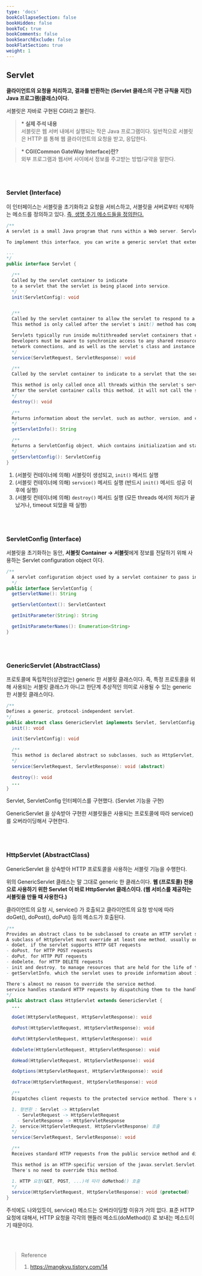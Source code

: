 ```yaml
---
type: 'docs'
bookCollapseSection: false
bookHidden: false
bookToC: true
bookComments: false
bookSearchExclude: false
bookFlatSection: true
weight: 1
---
```


## Servlet

**클라이언트의 요청을 처리하고, 결과를 반환하는 (Servlet 클래스의 구현 규칙을 지킨) Java 프로그램(클래스)이다.**

서블릿은 자바로 구현된 CGI라고 불린다.

> **\* 실제 주석 내용**<br>
> 서블릿은 웹 서버 내에서 실행되는 작은 Java 프로그램이다.
> 일반적으로 서블릿은 HTTP 를 통해 웹 클라이언트의 요청을 받고, 응답한다.

> **\* CGI(Common GateWay Interface)란?**<br>
외부 프로그램과 웹서버 사이에서 정보를 주고받는 방법/규약을 말한다.

<br><br>

### Servlet (Interface)

이 인터페이스는 서블릿을 초기화하고 요청을 서비스하고, 서블릿을 서버로부터 삭제하는 메소드를 정의하고 있다. <u>즉, 생명 주기 메소드들을 정의한다.</u>

```java
/**
A servlet is a small Java program that runs within a Web server. Servlets receive and respond to requests from Web clients, usually across HTTP, the HyperText Transfer Protocol.

To implement this interface, you can write a generic servlet that extends javax.servlet.GenericServlet or an HTTP servlet that extends javax.servlet.http.HttpServlet.

...
*/
public interface Servlet {

  /**
  Called by the servlet container to indicate 
  to a servlet that the servlet is being placed into service.
  */
  init(ServletConfig): void


  /**
  Called by the servlet container to allow the servlet to respond to a request. 
  This method is only called after the servlet's init() method has completed successfully.

  Servlets typically run inside multithreaded servlet containers that can handle multiple requests concurrently.
  Developers must be aware to synchronize access to any shared resources such as files, 
  network connections, and as well as the servlet's class and instance variables. 
  */
  service(ServletRequest, ServletResponse): void

  /**
  Called by the servlet container to indicate to a servlet that the servlet is being taken out of service.

  This method is only called once all threads within the servlet's service method have exited or after a timeout period has passed.
  After the servlet container calls this method, it will not call the service method again on this servlet.
  */
  destroy(): void

  /**
  Returns information about the servlet, such as author, version, and copyright.
  */
  getServletInfo(): String

  /**
  Returns a ServletConfig object, which contains initialization and startup parameters for this servlet.
  */
  getServletConfig(): ServletConfig
}
```

1. (서블릿 컨테이너에 의해) 서블릿이 생성되고, `init()` 메서드 실행
2. (서블릿 컨테이너에 의해) `service()` 메서드 실행 (반드시 `init()` 메서드 성공 이후에 실행)
3. (서블릿 컨테이너에 의해) `destroy()` 메서드 실행 (모든 threads 에서의 처리가 끝났거나, timeout 되었을 때 실행)

<br><br>

### ServletConfig (Interface)

서블릿을 초기화하는 동안, **서블릿 Container -> 서블릿**에게 정보를 전달하기 위해 사용하는 Servlet configuration object 이다.

```java
/**
  A servlet configuration object used by a servlet container to pass information to a servlet during initialization.
  */
public interface ServletConfig {
  getServletName(): String

  getServletContext(): ServletContext

  getInitParameter(String): String

  getInitParameterNames(): Enumeration<String>
}
```

<br><br>

### GenericServlet (AbstractClass)

프로토콜에 독립적인(상관없는) generic 한 서블릿 클래스이다. 즉, 특정 프로토콜을 위해 사용되는 서블릿 클래스가 아니고 한단계 추상적인 의미로 사용될 수 있는 generic 한 서블릿 클래스이다.

```java
/**
Defines a generic, protocol-independent servlet.
*/
public abstract class GenericServlet implements Servlet, ServletConfig, java.io.Serializable {
  init(): void

  init(ServletConfig): void

  /**
  This method is declared abstract so subclasses, such as HttpServlet, must override it.
  */
  service(ServletRequest, ServletResponse): void (abstract)

  destroy(): void
  ...
}
```

Servlet, ServletConfig 인터페이스를 구현했다. (Servlet 기능을 구현)

GenericServlet 을 상속받아 구현한 서블릿들은 사용되는 프로토콜에 따라 service()를 오버라이딩해서 구현한다.

<br><br>

### HttpServlet (AbstractClass)

GenericServlet 을 상속받아 HTTP 프로토콜을 사용하는 서블릿 기능을 수행한다.

위의 GenericServlet 클래스는 말 그대로 generic 한 클래스이다. **웹 (프로토콜) 전용으로 사용하기 위한 Servlet 이 바로 HttpServlet 클래스이다. (웹 서비스를 제공하는 서블릿을 만들 때 사용한다.)**

클라이언트의 요청 시, service() 가 호출되고 클라이언트의 요청 방식에 따라 doGet(), doPost(), doPut() 등의 메소드가 호출된다.


```java
/**
Provides an abstract class to be subclassed to create an HTTP servlet suitable for a Web site.
A subclass of HttpServlet must override at least one method, usually one of these:
- doGet, if the servlet supports HTTP GET requests
- doPost, for HTTP POST requests
- doPut, for HTTP PUT requests
- doDelete, for HTTP DELETE requests
- init and destroy, to manage resources that are held for the life of the servlet
- getServletInfo, which the servlet uses to provide information about itself

There's almost no reason to override the service method.
service handles standard HTTP requests by dispatching them to the handler methods for each HTTP request type (the doMethod methods listed above).
*/
public abstract class HttpServlet extends GenericServlet {
  ...

  doGet(HttpServletRequest, HttpServletResponse): void

  doPost(HttpServletRequest, HttpServletResponse): void

  doPut(HttpServletRequest, HttpServletResponse): void

  doDelete(HttpServletRequest, HttpServletResponse): void

  doHead(HttpServletRequest, HttpServletResponse): void

  doOptions(HttpServletRequest, HttpServletResponse): void

  doTrace(HttpServletRequest, HttpServletResponse): void

  /**
  Dispatches client requests to the protected service method. There's no need to override this method.

  1. 형변환 : Servlet -> HttpServlet
    - ServletRequest -> HttpServletRequest
    - ServletResponse -> HttpServletResponse
  2. service(HttpServletRequest, HttpServletResponse) 호출
  */
  service(ServletRequest, ServletResponse): void

  /**
  Receives standard HTTP requests from the public service method and dispatches them to the doMethod methods defined in this class.

  This method is an HTTP-specific version of the javax.servlet.Servlet.service method. 
  There's no need to override this method.

  1. HTTP 요청(GET, POST, ...)에 따라 doMethod() 호출
  */
  service(HttpServletRequest, HttpServletResponse): void (protected)
}
```

주석에도 나와있듯이, service() 메소드는 오버라이딩할 이유가 거의 없다. 표준 HTTP 요청에 대해서, HTTP 요청을 각각의 핸들러 메소드(doMethod()) 로 보내는 메소드이기 때문이다.

<br><br>

>Reference
> 1. https://mangkyu.tistory.com/14